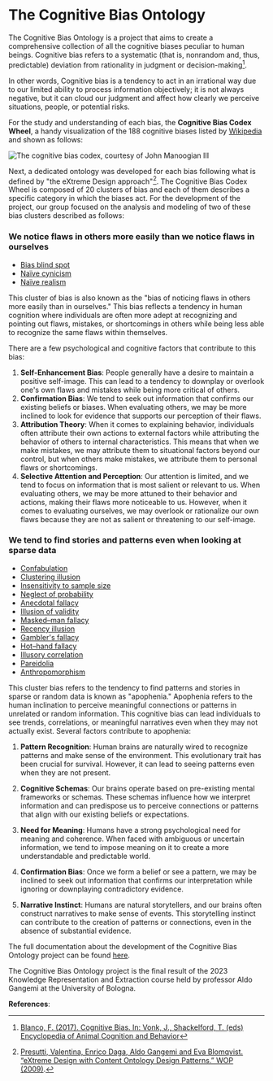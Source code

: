 # The Cognitive Bias Ontology

The Cognitive Bias Ontology is a project that aims to create a comprehensive collection of all the cognitive biases peculiar to human beings. Cognitive bias refers to a systematic (that is, nonrandom and, thus, predictable) deviation from rationality in judgment or decision-making[^1]. 

In other words, Cognitive bias is a tendency to act in an irrational way due to our limited ability to process information objectively; it is not always negative, but it can cloud our judgment and affect how clearly we perceive situations, people, or potential risks. 

For the study and understanding of each bias, the 	**Cognitive Bias Codex Wheel**, a handy visualization of the 188 cognitive biases listed by [Wikipedia](https://en.wikipedia.org/wiki/List_of_cognitive_biases) and shown as follows:

![The cognitive bias codex, courtesy of John Manoogian III](https://upload.wikimedia.org/wikipedia/commons/6/65/Cognitive_bias_codex_en.svg "©John Manoogian III")

Next, a dedicated ontology was developed for each bias following what is defined by "the eXtreme Design approach"[^2]. The Cognitive Bias Codex Wheel is composed of 20 clusters of bias and each of them describes a specific category in which the biases act. For the development of the project, our group focused on the analysis and modeling of two of these bias clusters described as follows:

### We notice flaws in others more easily than we notice flaws in ourselves ###
+ [Bias blind spot](https://en.wikipedia.org/wiki/Bias_blind_spot)
+ [Naïve cynicism](https://en.wikipedia.org/wiki/Na%C3%AFve_cynicism)
+ [Naïve realism](https://en.wikipedia.org/wiki/Na%C3%AFve_realism_(psychology))

This cluster of bias is also known as the "bias of noticing flaws in others more easily than in ourselves." This bias reflects a tendency in human cognition where individuals are often more adept at recognizing and pointing out flaws, mistakes, or shortcomings in others while being less able to recognize the same flaws within themselves.

There are a few psychological and cognitive factors that contribute to this bias:
1. **Self-Enhancement Bias**: People generally have a desire to maintain a positive self-image. This can lead to a tendency to downplay or overlook one's own flaws and mistakes while being more critical of others.
2. **Confirmation Bias**: We tend to seek out information that confirms our existing beliefs or biases. When evaluating others, we may be more inclined to look for evidence that supports our perception of their flaws.
3. **Attribution Theory**: When it comes to explaining behavior, individuals often attribute their own actions to external factors while attributing the behavior of others to internal characteristics. This means that when we make mistakes, we may attribute them to situational factors beyond our control, but when others make mistakes, we attribute them to personal flaws or shortcomings.
4. **Selective Attention and Perception**: Our attention is limited, and we tend to focus on information that is most salient or relevant to us. When evaluating others, we may be more attuned to their behavior and actions, making their flaws more noticeable to us. However, when it comes to evaluating ourselves, we may overlook or rationalize our own flaws because they are not as salient or threatening to our self-image.

### We tend to find stories and patterns even when looking at sparse data ###
+ [Confabulation](https://en.wikipedia.org/wiki/Confabulation)
+ [Clustering illusion](https://en.wikipedia.org/wiki/Clustering_illusion)
+ [Insensitivity to sample size](https://en.wikipedia.org/wiki/Insensitivity_to_sample_size)
+ [Neglect of probability](https://en.wikipedia.org/wiki/Neglect_of_probability)
+ [Anecdotal fallacy](https://en.wikipedia.org/wiki/Anecdotal_evidence)
+ [Illusion of validity](https://en.wikipedia.org/wiki/Illusion_of_validity)
+ [Masked–man fallacy](https://en.wikipedia.org/wiki/Masked-man_fallacy)
+ [Recency illusion](https://en.wikipedia.org/wiki/Recency_illusion)
+ [Gambler's fallacy](https://en.wikipedia.org/wiki/Gambler's_fallacy)
+ [Hot–hand fallacy](https://en.wikipedia.org/wiki/Hot_hand)
+ [Illusory correlation](https://en.wikipedia.org/wiki/Illusory_correlation)
+ [Pareidolia](https://en.wikipedia.org/wiki/Pareidolia)
+ [Anthropomorphism](https://en.wikipedia.org/wiki/Anthropomorphism#Psychology)

This cluster bias refers to the tendency to find patterns and stories in sparse or random data is known as "apophenia." Apophenia refers to the human inclination to perceive meaningful connections or patterns in unrelated or random information. This cognitive bias can lead individuals to see trends, correlations, or meaningful narratives even when they may not actually exist. Several factors contribute to apophenia:

1. **Pattern Recognition**: Human brains are naturally wired to recognize patterns and make sense of the environment. This evolutionary trait has been crucial for survival. However, it can lead to seeing patterns even when they are not present.

2. **Cognitive Schemas**: Our brains operate based on pre-existing mental frameworks or schemas. These schemas influence how we interpret information and can predispose us to perceive connections or patterns that align with our existing beliefs or expectations.

3. **Need for Meaning**: Humans have a strong psychological need for meaning and coherence. When faced with ambiguous or uncertain information, we tend to impose meaning on it to create a more understandable and predictable world.

4. **Confirmation Bias**: Once we form a belief or see a pattern, we may be inclined to seek out information that confirms our interpretation while ignoring or downplaying contradictory evidence.

5. **Narrative Instinct**: Humans are natural storytellers, and our brains often construct narratives to make sense of events. This storytelling instinct can contribute to the creation of patterns or connections, even in the absence of substantial evidence.

The full documentation about the development of the Cognitive Bias Ontology project can be found [here](https://the-bias-project.gitbook.io/cognitive-bias-ontologies-project-documentation/).

The Cognitive Bias Ontology project is the final result of the 2023 Knowledge Representation and Extraction course held by professor Aldo Gangemi at the University of Bologna.

**References**:
[^1]:[Blanco, F. (2017). Cognitive Bias. In: Vonk, J., Shackelford, T. (eds) Encyclopedia of Animal Cognition and Behavior](https://link.springer.com/referenceworkentry/10.1007/978-3-319-47829-6_1244-1)
[^2]:[Presutti, Valentina, Enrico Daga, Aldo Gangemi and Eva Blomqvist. “eXtreme Design with Content Ontology Design Patterns.” WOP (2009)](https://ceur-ws.org/Vol-516/pap21.pdf).



